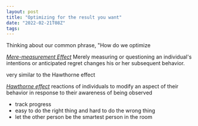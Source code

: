 ```yaml
---
layout: post
title: "Optimizing for the result you want"
date: "2022-02-21T08Z"
tags:
---
```


Thinking about our common phrase, "How do we optimize

*[Mere-measurement Effect](https://en.wikipedia.org/wiki/Mere-measurement_effect)*
Merely measuring or questioning an individual's intentions or anticipated regret changes his or her subsequent behavior.

very similar to the Hawthorne effect

*[Hawthorne effect](https://en.wikipedia.org/wiki/Hawthorne_effect)*
reactions of individuals to modify an aspect of their behavior in response to their awareness of being observed

- track progress
- easy to do the right thing and hard to do the wrong thing
- let the other person be the smartest person in the room
